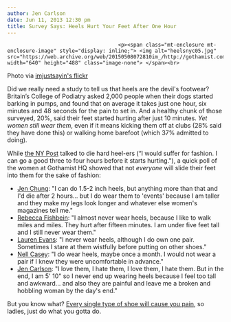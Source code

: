 ```yaml
---
author: Jen Carlson
date: Jun 11, 2013 12:30 pm
title: Survey Says: Heels Hurt Your Feet After One Hour
---
```


	
										<p><span class="mt-enclosure mt-enclosure-image" style="display: inline;"> <img alt="heelsnyc05.jpg" src="https://web.archive.org/web/20150508072810im_/http://gothamist.com/attachments/arts_jen/heelsnyc05.jpg" width="640" height="488" class="image-none"> </span><br>
<span class="photo_caption">Photo via <a href="https://web.archive.org/web/20150508072810/http://www.flickr.com/photos/imjustsayin/502654840/">imjustsayin&apos;s flickr</a></span></p>

<p>Did we really need a study to tell us that heels are the devil&apos;s footwear? Britain&#x2019;s College of Podiatry asked 2,000 people when their dogs started barking in pumps, and found that on average it takes just one hour, six minutes and 48 seconds for the pain to set in. And a healthy chunk of those surveyed, 20%, said their feet started hurting after just 10 minutes. <em>Yet women still wear them</em>, even if it means kicking them off at clubs (28% said they have done this) or walking home barefoot (which 37% admitted to doing). </p>

<p>While <a href="https://web.archive.org/web/20150508072810/http://www.nypost.com/p/news/local/ow_it_painful_as_heel_sBBOLweWY9M3pFw4gWaUuN?utm_medium=rss&amp;utm_content=%20%20%20%20%20%20%20%20Local">the NY Post</a> talked to die hard heel-ers (&#x201C;I would suffer for fashion. I can go a good three to four hours before it starts hurting.&quot;), a quick poll of the women at Gothamist HQ showed that not <em>everyone</em> will slide their feet into them for the sake of fashion:</p>

<ul><li><a href="https://web.archive.org/web/20150508072810/http://twitter.com/jenchung">Jen Chung</a>:  &quot;I can do 1.5-2 inch heels, but anything more than that and I&apos;d die after 2 hours&#x2026; but I do wear them to &apos;events&apos; because I am taller and they make my legs look longer and whatever else women&apos;s magazines tell me.&quot;
</li><li><a href="https://web.archive.org/web/20150508072810/https://twitter.com/bfishbfish">Rebecca Fishbein</a>: &quot;I almost never wear heels, because I like to walk miles and miles. They hurt after fifteen minutes. I am under five feet tall and I still never wear them.&quot;
</li><li><a href="https://web.archive.org/web/20150508072810/https://twitter.com/LaurenFaceEvans">Lauren Evans</a>: &quot;I never wear heels, although I do own one pair. Sometimes I stare at them wistfully before putting on other shoes.&quot;
</li><li><a href="https://web.archive.org/web/20150508072810/http://twitter.com/nellcasey">Nell Casey</a>: &quot;I do wear heels, maybe once a month. I would not wear a pair if I knew they were uncomfortable in advance.&quot;
</li><li><a href="https://web.archive.org/web/20150508072810/http://twitter.com/jenist">Jen Carlson</a>: &quot;I love them, I hate them, I love them, I hate them. But in the end, I am 5&apos; 10&quot; so I never end up wearing heels because I feel too tall and awkward... and also they are painful and leave me a broken and hobbling woman by the day&apos;s end.&quot;</li></ul>

<p>But you know what? <a href="https://web.archive.org/web/20150508072810/http://www.everydayhealth.com/pain-management-pictures/shoes-that-hurt-feet.aspx#/slide-4">Every single type of shoe will cause you pain</a>, so ladies, just do what you gotta do.</p>					
										
									
				